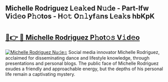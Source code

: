 ## Michelle Rodriguez L𝚎a𝚔ed N𝚞𝚍e - Part-lfw Vi𝚍𝚎o P𝚑𝚘tos - H𝚘𝚝 O𝚗𝚕yf𝚊ns L𝚎a𝚔s hbKpK

# <h2><a href="http://kf4wiv.oniu.top/?m=Michelle+Rodriguez">🔗👉 🔴 Michelle Rodriguez P𝚑ot𝚘𝚜 V𝚒d𝚎o</a></h2>

[![Michelle Rodriguez Nu𝚍e𝚜](https://i.imgur.com/0qMVB7G.gif)](http://kf4wiv.oniu.top/?m=Michelle+Rodriguez)
Social media innovator Michelle Rodriguez, acclaimed for disseminating dance and lifestyle knowledge, through presentations and personal blogs. The public face of Michelle Rodriguez exudes a friendly and approachable energy, but the depths of his personal life remain a captivating mystery.  
